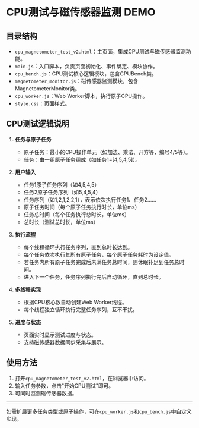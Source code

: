 # CPU测试与磁传感器监测 DEMO

## 目录结构

- `cpu_magnetometer_test_v2.html`：主页面，集成CPU测试与磁传感器监测功能。
- `main.js`：入口脚本，负责页面初始化、事件绑定、模块协作。
- `cpu_bench.js`：CPU测试核心逻辑模块，包含CPUBench类。
- `magnetometer_monitor.js`：磁传感器监测模块，包含MagnetometerMonitor类。
- `cpu_worker.js`：Web Worker脚本，执行原子CPU操作。
- `style.css`：页面样式。

## CPU测试逻辑说明

1. **任务与原子任务**
   - 原子任务：最小的CPU操作单元（如加法、乘法、开方等，编号4/5等）。
   - 任务：由一组原子任务组成（如任务1=[4,5,4,5]）。

2. **用户输入**
   - 任务1原子任务序列（如4,5,4,5）
   - 任务2原子任务序列（如5,4,5,4）
   - 任务序列（如1,2,1,2,2,1），表示依次执行任务1、任务2……
   - 原子任务时间（每个原子任务执行时长，单位ms）
   - 任务总时间（每个任务执行总时长，单位ms）
   - 总时长（测试总时长，单位ms）

3. **执行流程**
   - 每个线程循环执行任务序列，直到总时长达到。
   - 每个任务依次执行其所有原子任务，每个原子任务耗时为设定值。
   - 若任务内所有原子任务完成后未满任务总时间，则休眠补足到任务总时间。
   - 进入下一个任务，任务序列执行完后自动循环，直到总时长。

4. **多线程实现**
   - 根据CPU核心数自动创建Web Worker线程。
   - 每个线程独立循环执行完整任务序列，互不干扰。

5. **进度与状态**
   - 页面实时显示测试进度与状态。
   - 支持磁传感器数据同步采集与展示。

## 使用方法

1. 打开`cpu_magnetometer_test_v2.html`，在浏览器中访问。
2. 输入任务参数，点击"开始CPU测试"即可。
3. 可同时监测磁传感器数据。

---

如需扩展更多任务类型或原子操作，可在`cpu_worker.js`和`cpu_bench.js`中自定义实现。
